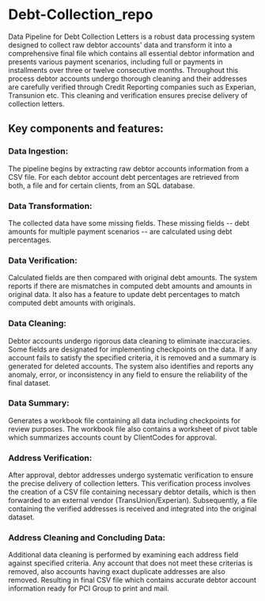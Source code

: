# Debt-Collection_repo

Data Pipeline for Debt Collection Letters is a robust data processing system designed to collect raw debtor accounts' data and transform it into a comprehensive final file which contains all essential debtor information and presents various payment scenarios, including full or payments in installments over three or twelve consecutive months.
Throughout this process debtor accounts undergo thorough cleaning and their addresses are carefully verified through Credit Reporting companies such as Experian, Transunion etc. This cleaning and verification ensures precise delivery of collection letters.

## Key components and features:

### Data Ingestion: 

The pipeline begins by extracting raw debtor accounts information from a CSV file. For each debtor account debt percentages are retrieved from both, a file and for certain clients, from an SQL database. 

### Data Transformation: 

The collected data have some missing fields. These missing fields -- debt amounts for multiple payment scenarios -- are calculated using debt percentages. 

### Data Verification: 

Calculated fields are then compared with original debt amounts. The system reports if there are mismatches in computed debt amounts and amounts in original data. It also has a feature to update debt percentages to match computed debt amounts with originals.

### Data Cleaning: 

Debtor accounts undergo rigorous data cleaning to eliminate inaccuracies. Some fields are designated for implementing checkpoints on the data. If any account fails to satisfy the specified criteria, it is removed and a summary is generated for deleted accounts. The system also identifies and reports any anomaly, error, or inconsistency in any field to ensure the reliability of the final dataset.

### Data Summary: 

Generates a workbook file containing all data including checkpoints for review purposes. The workbook file also contains a worksheet of pivot table which summarizes accounts count by ClientCodes for approval.

### Address Verification:

After approval, debtor addresses undergo systematic verification to ensure the precise delivery of collection letters. This verification process involves the creation of a CSV file containing necessary debtor details, which is then forwarded to an external vendor (TransUnion/Experian). Subsequently, a file containing the verified addresses is received and integrated into the original dataset.

### Address Cleaning and Concluding Data: 

Additional data cleaning is performed by examining each address field against specified criteria. Any account that does not meet these criterias is removed, also accounts having exact duplicate addresses are also removed. Resulting in final CSV file which contains accurate debtor account information ready for PCI Group to print and mail.
